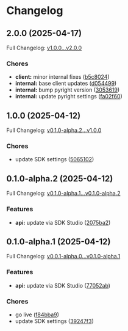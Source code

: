 # Changelog

## 2.0.0 (2025-04-17)

Full Changelog: [v1.0.0...v2.0.0](https://github.com/deepcode-ai/deepcode-python/compare/v1.0.0...v2.0.0)

### Chores

* **client:** minor internal fixes ([b5c8024](https://github.com/deepcode-ai/deepcode-python/commit/b5c802419bc5af1e8b250931e5afa0ee0582854b))
* **internal:** base client updates ([d054499](https://github.com/deepcode-ai/deepcode-python/commit/d054499ae1b53f9d7f11c8b8aa523e4cf9ed4c52))
* **internal:** bump pyright version ([3053619](https://github.com/deepcode-ai/deepcode-python/commit/3053619cde6ed3c3efa774f0a8adb44cc2972a10))
* **internal:** update pyright settings ([fa02f60](https://github.com/deepcode-ai/deepcode-python/commit/fa02f6008ecda5c33dc64b024e40e3c6dfdbf067))

## 1.0.0 (2025-04-12)

Full Changelog: [v0.1.0-alpha.2...v1.0.0](https://github.com/deepcode-ai/deepcode-python/compare/v0.1.0-alpha.2...v1.0.0)

### Chores

* update SDK settings ([5065102](https://github.com/deepcode-ai/deepcode-python/commit/50651029711dcc526d244d0519ab456e4caf1aed))

## 0.1.0-alpha.2 (2025-04-12)

Full Changelog: [v0.1.0-alpha.1...v0.1.0-alpha.2](https://github.com/deepcode-ai/deepcode-python/compare/v0.1.0-alpha.1...v0.1.0-alpha.2)

### Features

* **api:** update via SDK Studio ([2075ba2](https://github.com/deepcode-ai/deepcode-python/commit/2075ba2894cbad633fb647c1627a3652d5645e71))

## 0.1.0-alpha.1 (2025-04-12)

Full Changelog: [v0.0.1-alpha.0...v0.1.0-alpha.1](https://github.com/deepcode-ai/deepcode-python/compare/v0.0.1-alpha.0...v0.1.0-alpha.1)

### Features

* **api:** update via SDK Studio ([77052ab](https://github.com/deepcode-ai/deepcode-python/commit/77052ab4747b024d9139b1ef7b642318abc50fda))


### Chores

* go live ([f84bba9](https://github.com/deepcode-ai/deepcode-python/commit/f84bba933078d40d20cb0fc18e56292fff3bba42))
* update SDK settings ([39247f3](https://github.com/deepcode-ai/deepcode-python/commit/39247f3de7b73b0d338bb0e6b8ca6cd6760720a3))

